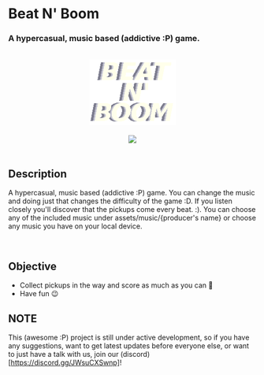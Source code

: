 # **Beat N' Boom**

### A hypercasual, music based (addictive :P) game.

<br>
<center><img src="https://github.com/MONzTER-DEVS/BeatBoomer/blob/main/src/assets/BeatNBoom.png"></center>
<br>
<center>
<img src="https://img.shields.io/github/repo-size/MONzTER-DEVS/BeatBoomer?style=for-the-badge">
</center><br>

## **Description**
A hypercasual, music based (addictive :P) game. You can change the music and doing just that changes the difficulty of the game :D. If you listen closely you'll discover that the pickups come every beat. :). You can choose any of the included music under assets/music/{producer's name} or choose any music you have on your local device.<br>

<br>

## **Objective**
- Collect pickups in the way and score as much as you can 🎵
- Have fun 😉

## **NOTE**
This (awesome :P) project is still under active development, so if you have any suggestions, want to get latest updates before everyone else, or want to just have a talk with us, join our (discord)[https://discord.gg/JWsuCXSwnp]!
